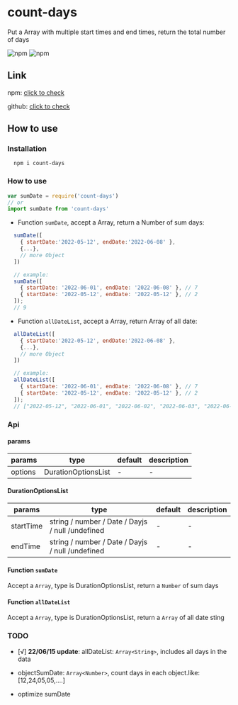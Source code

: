 # count-days 

Put a Array with multiple start times and end times, return the total number of days

![npm](https://img.shields.io/npm/v/count-days.svg) ![npm](https://img.shields.io/npm/l/count-days.svg)

## Link

npm: [click to check](https://www.npmjs.com/package/count-days)

github: [click to check](https://www.npmjs.com/package/count-days)

## How to use
### Installation

      npm i count-days

### How to use

```js
var sumDate = require('count-days')
// or
import sumDate from 'count-days'
```

- Function `sumDate`, accept a Array, return a Number of sum days:

```js
  sumDate([
    { startDate:'2022-05-12', endDate:'2022-06-08' },
    {...},
    // more Object
  ])

  // example:
  sumDate([
    { startDate: '2022-06-01', endDate: '2022-06-08' }, // 7
    { startDate: '2022-05-12', endDate: '2022-05-12' }, // 2
  ]);
  // 9
```

- Function `allDateList`, accept a Array, return Array of all date:

```js
  allDateList([
    { startDate:'2022-05-12', endDate:'2022-06-08' },
    {...},
    // more Object
  ]) 

  // example:
  allDateList([
    { startDate: '2022-06-01', endDate: '2022-06-08' }, // 7
    { startDate: '2022-05-12', endDate: '2022-05-12' }, // 2
  ]);
  // ["2022-05-12", "2022-06-01", "2022-06-02", "2022-06-03", "2022-06-04", "2022-06-05", "2022-06-06", "2022-06-07", "2022-06-08"]
```

### Api

#### params 

|  params   | type  | default | description |
|  ----  | ----  |  ---  | ---  |
| options  | DurationOptionsList | - | - | 

#### DurationOptionsList

|  params   | type  | default | description |
|  ----  | ----  |  ---  | ---  |
| startTime  | string / number / Date / Dayjs / null /undefined | - | - | 
| endTime    | string / number / Date / Dayjs / null /undefined | - | - | 

#### Function `sumDate`

Accept a `Array`, type is DurationOptionsList, return a `Number` of sum days

#### Function `allDateList`

Accept a `Array`, type is DurationOptionsList, return a `Array` of all date sting

### TODO

- [√] **22/06/15 update**: allDateList: `Array<String>`, includes all days in the data

- objectSumDate: `Array<Number>`, count days in each object.like:[12,24,05,05,....]

- optimize sumDate




